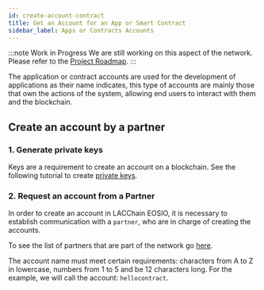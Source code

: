 ```yaml
---
id: create-account-contract
title: Get an Account for an App or Smart Contract
sidebar_label: Apps or Contracts Accounts
---
```


:::note Work in Progress
We are still working on this aspect of the network. Please refer to the [Project Roadmap](.testent/roadmap).
:::

The application or contract accounts are used for the development of applications as their name indicates, this type of accounts are mainly those that own the actions of the system, allowing end users to interact with them and the blockchain.

## Create an account by a partner

### 1. Generate private keys

Keys are a requirement to create an account on a blockchain. See the following tutorial to create [private keys](./private-keys.md).

###  2. Request an account from a Partner

In order to create an account in LACChain EOSIO, it is necessary to establish communication with a `partner`, who are in charge of creating the accounts.

To see the list of partners that are part of the network go [here](./partners).

The account name must meet certain requirements: characters from A to Z in lowercase, numbers from 1 to 5 and be 12 characters long. For the example, we will call the account: `hellocontract`.